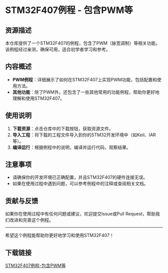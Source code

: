 # STM32F407例程 - 包含PWM等

## 资源描述

本仓库提供了一个STM32F407的例程，包含了PWM（脉宽调制）等相关功能。该例程经过亲测，确保可用，适合初学者学习和参考。

## 内容概述

- **PWM例程**：详细展示了如何在STM32F407上实现PWM功能，包括配置和使用方法。
- **其他功能**：除了PWM外，还包含了一些其他常用的功能例程，帮助你更好地理解和使用STM32F407。

## 使用说明

1. **下载资源**：点击仓库中的下载按钮，获取资源文件。
2. **导入工程**：将下载的工程文件导入到你的STM32开发环境中（如Keil、IAR等）。
3. **编译运行**：根据例程中的说明，编译并运行代码，观察结果。

## 注意事项

- 请确保你的开发环境已正确配置，并且STM32F407的硬件连接无误。
- 如果在使用过程中遇到问题，可以参考例程中的注释或查阅相关文档。

## 贡献与反馈

如果你在使用过程中有任何问题或建议，欢迎提交Issue或Pull Request，帮助我们改进和完善这个例程。

---

希望这个例程能帮助你更好地学习和使用STM32F407！

## 下载链接

[STM32F407例程-包含PWM等](https://pan.quark.cn/s/243e4acf40a3)